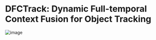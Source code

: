 # DFCTrack: Dynamic Full-temporal Context Fusion for Object Tracking
![image](https://github.com/ZZULI407407/image_DFC/blob/main/%E4%B8%BB%E5%9B%BE.png)
